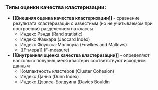 ### **Типы оценки качества кластеризации:**
- **[[Внешняя оценка качества кластеризации]]** - сравнение результата кластеризации с известным (но не учитываемом при построении) разделением на классы
	- Индекс Рэнда (Rand statistic)
	- ﻿﻿Индекс Жаккара (Jaccard Index)
	- Индекс Фоулкса-Мэллоуза (Fowlkes and Mallows)
	- [[F-мера]] (F-measure)
- **[[Внутренняя оценка качества кластеризации]]** - определяют насколько получившиеся кластеры соответствуют исходным данным
	- Компактность кластеров (Cluster Cohesion)
	- Индекс Данна (Dunn Index)
	- Индекс Дэвиса-Болдуина (Davies Bouldin

